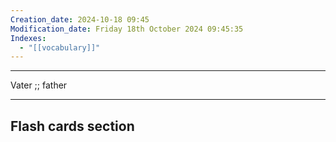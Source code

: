 ```yaml
---
Creation_date: 2024-10-18 09:45
Modification_date: Friday 18th October 2024 09:45:35
Indexes:
  - "[[vocabulary]]"
---
```


----

Vater ;; father



















---
## Flash cards section

